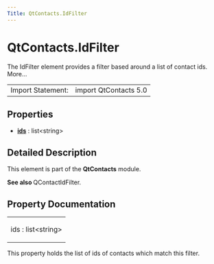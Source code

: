 ```yaml
---
Title: QtContacts.IdFilter
---
```


# QtContacts.IdFilter

<span class="subtitle"></span>
<!-- $$$IdFilter-brief -->
<p>The IdFilter element provides a filter based around a list of contact ids. More...</p>
<!-- @@@IdFilter -->
<table class="alignedsummary">
<tr><td class="memItemLeft rightAlign topAlign"> Import Statement:</td><td class="memItemRight bottomAlign"> import QtContacts 5.0</td></tr></table><ul>
</ul>
<h2 id="properties">Properties</h2>
<ul>
<li class="fn"><b><b><a href="#ids-prop">ids</a></b></b> : list&lt;string&gt;</li>
</ul>
<!-- $$$IdFilter-description -->
<h2 id="details">Detailed Description</h2>
</p>
<p>This element is part of the <b>QtContacts</b> module.</p>
<p><b>See also </b>QContactIdFilter.</p>
<!-- @@@IdFilter -->
<h2>Property Documentation</h2>
<!-- $$$ids -->
<table class="qmlname"><tr valign="top" id="ids-prop"><td class="tblQmlPropNode"><p><span class="name">ids</span> : <span class="type">list</span>&lt;<span class="type">string</span>&gt;</p></td></tr></table><p>This property holds the list of ids of contacts which match this filter.</p>
<!-- @@@ids -->
<br/>
